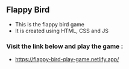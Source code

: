 ## Flappy Bird 
- This is the flappy bird game
- It is created using HTML, CSS and JS

 ### Visit the link below and play the game :
 - https://flappy-bird-play-game.netlify.app/
